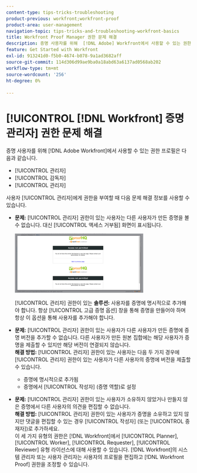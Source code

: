 ```yaml
---
content-type: tips-tricks-troubleshooting
product-previous: workfront;workfront-proof
product-area: user-management
navigation-topic: tips-tricks-and-troubleshooting-workfront-basics
title: Workfront Proof Manager 권한 문제 해결
description: 증명 사용자를 위해  [!DNL Adobe] Workfront에서 사용할 수 있는 권한 프로필은 관리자, 감독자 및 관리자입니다.
feature: Get Started with Workfront
exl-id: 913241d0-f5b0-4674-b078-9a1ad3682aff
source-git-commit: 114d306d99ae9ba0a18abd63a6137ad0568ab202
workflow-type: tm+mt
source-wordcount: '256'
ht-degree: 0%

---
```


# [!UICONTROL [!DNL Workfront] 증명 관리자] 권한 문제 해결

증명 사용자를 위해 [!DNL Adobe Workfront]에서 사용할 수 있는 권한 프로필은 다음과 같습니다.

* [!UICONTROL 관리자]
* [!UICONTROL 감독자]
* [!UICONTROL 관리자]

<!--For detailed information about these options and how to configure them, see .-->

사용자 [!UICONTROL 관리자]에게 권한을 부여할 때 다음 문제 해결 정보를 사용할 수 있습니다.

* **문제:** [!UICONTROL 관리자] 권한이 있는 사용자는 다른 사용자가 만든 증명을 볼 수 없습니다. 대신 [!UICONTROL 액세스 거부됨] 화면이 표시됩니다.

  ![](assets/access-denied-350x161.png)

  [!UICONTROL 관리자] 권한이 있는 **솔루션:** 사용자를 증명에 명시적으로 추가해야 합니다. 항상 [!UICONTROL 고급 증명 옵션] 창을 통해 증명을 만들어야 하며 항상 이 옵션을 통해 사용자를 추가해야 합니다.

* **문제:** [!UICONTROL 관리자] 권한이 있는 사용자가 다른 사용자가 만든 증명에 증명 버전을 추가할 수 없습니다. 다른 사용자가 만든 원본 집합에는 해당 사용자가 증명을 제출할 수 있지만 해당 버전이 연결되지 않습니다.\
   **해결 방법:** [!UICONTROL 관리자] 권한이 있는 사용자는 다음 두 가지 경우에 [!UICONTROL 관리자] 권한이 있는 사용자가 다른 사용자의 증명에 버전을 제출할 수 있습니다.

   * 증명에 명시적으로 추가됨
   * 증명에서 [!UICONTROL 작성자] (증명 역할)로 설정

* **문제:** [!UICONTROL 관리자] 권한이 있는 사용자가 소유하지 않았거나 만들지 않은 증명에서 다른 사용자의 의견을 편집할 수 없습니다.\
   **해결 방법:** [!UICONTROL 관리자] 권한이 있는 사용자가 증명을 소유하고 있지 않지만 댓글을 편집할 수 있는 경우 [!UICONTROL 작성자] (또는 [!UICONTROL 중재자])로 추가하세요.\
   이 세 가지 유형의 권한은 [!DNL Workfront]에서 [!UICONTROL Planner], [!UICONTROL Worker], [!UICONTROL Requester], [!UICONTROL Reviewer] 유형 라이선스에 대해 사용할 수 있습니다. [!DNL Workfront]의 시스템 관리자 또는 사용자 관리자는 사용자의 프로필을 편집하고 [!DNL Workfront Proof] 권한을 조정할 수 있습니다.
